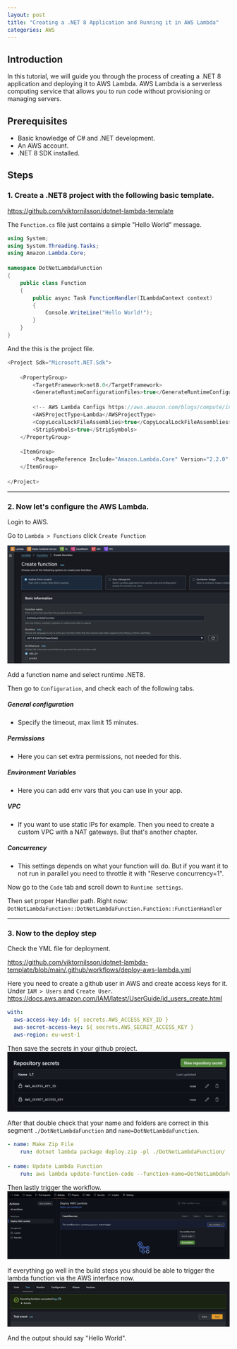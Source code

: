 ```yaml
---
layout: post
title: "Creating a .NET 8 Application and Running it in AWS Lambda"
categories: AWS
---
```


## Introduction
In this tutorial, we will guide you through the process of creating a .NET 8 application and deploying it to AWS Lambda. AWS Lambda is a serverless computing service that allows you to run code without provisioning or managing servers.

## Prerequisites
- Basic knowledge of C# and .NET development.
- An AWS account.
- .NET 8 SDK installed.

## Steps

### 1. Create a .NET8 project with the following basic template.

https://github.com/viktornilsson/dotnet-lambda-template

The `Function.cs` file just contains a simple "Hello World" message.

```cs
using System;
using System.Threading.Tasks;
using Amazon.Lambda.Core;

namespace DotNetLambdaFunction
{
    public class Function
    {
        public async Task FunctionHandler(ILambdaContext context)
        {
            Console.WriteLine("Hello World!");
        }
    }
}
```

And the this is the project file.

```cs
<Project Sdk="Microsoft.NET.Sdk">

    <PropertyGroup>
        <TargetFramework>net8.0</TargetFramework>
        <GenerateRuntimeConfigurationFiles>true</GenerateRuntimeConfigurationFiles>

        <!-- AWS Lambda Configs https://aws.amazon.com/blogs/compute/introducing-the-net-8-runtime-for-aws-lambda/ -->
        <AWSProjectType>Lambda</AWSProjectType>
        <CopyLocalLockFileAssemblies>true</CopyLocalLockFileAssemblies>
        <StripSymbols>true</StripSymbols>
    </PropertyGroup>

    <ItemGroup>
        <PackageReference Include="Amazon.Lambda.Core" Version="2.2.0" />
    </ItemGroup>

</Project>
```

---

### 2. Now let's configure the AWS Lambda.

Login to AWS.

Go to `Lambda > Functions` click `Create Function`

![Create Function](/images/lambda_create_function.png)

Add a function name and select runtime .NET8.

Then go to `Configuration`, and check each of the following tabs.

##### General configuration
- Specify the timeout, max limit 15 minutes.

##### Permissions
- Here you can set extra permissions, not needed for this.

##### Environment Variables
- Here you can add env vars that you can use in your app.

##### VPC
- If you want to use static IPs for example. Then you need to create a custom VPC with a NAT gateways. But that's another chapter.

##### Concurrency
- This settings depends on what your function will do. But if you want it to not run in parallel you need to throttle it with "Reserve concurrency=1".


Now go to the `Code` tab and scroll down to `Runtime settings`.

Then set proper Handler path. Right now: `DotNetLambdaFunction::DotNetLambdaFunction.Function::FunctionHandler`

---

### 3. Now to the deploy step

Check the YML file for deployment.

https://github.com/viktornilsson/dotnet-lambda-template/blob/main/.github/workflows/deploy-aws-lambda.yml

Here you need to create a github user in AWS and create access keys for it. Under `IAM > Users` and `Create User`.
https://docs.aws.amazon.com/IAM/latest/UserGuide/id_users_create.html


```yml
with:
  aws-access-key-id: ${ secrets.AWS_ACCESS_KEY_ID }
  aws-secret-access-key: ${ secrets.AWS_SECRET_ACCESS_KEY }
  aws-region: eu-west-1
```

Then save the secrets in your github project.
![secrets](/images/github_secrets.png)


After that double check that your name and folders are correct in this segment `./DotNetLambdaFunction`  and `name=DotNetLambdaFunction`.

```yml
- name: Make Zip File      
    run: dotnet lambda package deploy.zip -pl ./DotNetLambdaFunction/
    
- name: Update Lambda Function
    run: aws lambda update-function-code --function-name=DotNetLambdaFunction --zip-file=fileb://deploy.zip
```

Then lastly trigger the workflow.
![alt text](/images/github_run_workflow.png)


If everything go well in the build steps you should be able to trigger the lambda function via the AWS interface now.
![alt text](/images/lambda_run_test.png)


And the output should say "Hello World".
